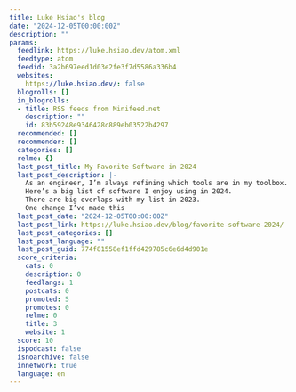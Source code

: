 ```yaml
---
title: Luke Hsiao's blog
date: "2024-12-05T00:00:00Z"
description: ""
params:
  feedlink: https://luke.hsiao.dev/atom.xml
  feedtype: atom
  feedid: 3a2b697eed1d03e2fe3f7d5586a336b4
  websites:
    https://luke.hsiao.dev/: false
  blogrolls: []
  in_blogrolls:
  - title: RSS feeds from Minifeed.net
    description: ""
    id: 83b59248e9346428c889eb03522b4297
  recommended: []
  recommender: []
  categories: []
  relme: {}
  last_post_title: My Favorite Software in 2024
  last_post_description: |-
    As an engineer, I’m always refining which tools are in my toolbox.
    Here’s a big list of software I enjoy using in 2024.
    There are big overlaps with my list in 2023.
    One change I’ve made this
  last_post_date: "2024-12-05T00:00:00Z"
  last_post_link: https://luke.hsiao.dev/blog/favorite-software-2024/
  last_post_categories: []
  last_post_language: ""
  last_post_guid: 774f81558ef1ffd429785c6e6d4d901e
  score_criteria:
    cats: 0
    description: 0
    feedlangs: 1
    postcats: 0
    promoted: 5
    promotes: 0
    relme: 0
    title: 3
    website: 1
  score: 10
  ispodcast: false
  isnoarchive: false
  innetwork: true
  language: en
---
```

